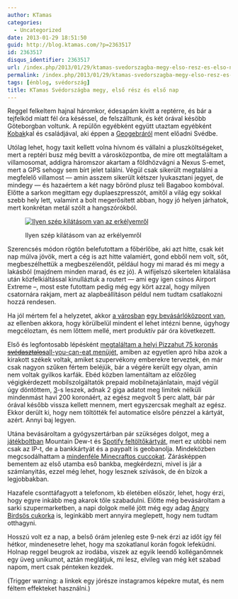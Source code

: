 ```yaml
---
author: KTamas
categories:
  - Uncategorized
date: 2013-01-29 18:51:50
guid: http://blog.ktamas.com/?p=2363517
id: 2363517
disqus_identifier: 2363517
url: /index.php/2013/01/29/ktamas-svedorszagba-megy-elso-resz-es-elso-nap/
permalink: /index.php/2013/01/29/ktamas-svedorszagba-megy-elso-resz-es-elso-nap/
tags: [énblog, svédország]
title: KTamas Svédországba megy, első rész és első nap
---
```


Reggel felkeltem hajnal háromkor, édesapám kivitt a reptérre, és bár a tejfelköd miatt fél óra késéssel, de felszálltunk, és két órával késöbb Göteborgban voltunk. A repülőn egyébként együtt utaztam egyébként [Kobak](http://kobak.org)kal és családjával, aki éppen a [Geogebráról](http://geogebra.org/cms/) ment előadni Svédbe.

Utólag lehet, hogy taxit kellett volna hívnom és vállalni a pluszköltségeket, mert a reptéri busz még bevitt a városközpontba, de mire ott megtaláltam a villamosomat, addigra háromszor akartam a földhözvágni a Nexus S-emet, mert a GPS sehogy sem bírt jelet találni. Végül csak sikerült megtalálni a megfelelő villamost &#8212; amin asszem sikerült kétszer lyukasztani jegyet, de mindegy &#8212; és hazaértem a két nagy bőrönd plusz teli Bagaboo kombóval. Előtte a sarkon megittam egy duplaeszpresszót, amitől a világ egy sokkal szebb hely lett, valamint a bolt megerősített abban, hogy jó helyen járhatok, mert konkrétan metál szólt a hangszórókból.<figure id="attachment_2363521" style="width: 612px" class="wp-caption aligncenter">

[<img src="/wp-content/uploads/2013/01/fddf51fc6a0311e2948222000a1f9307_7.jpg" alt="Ilyen szép kilátásom van az erkélyemről" width="612" height="612" class="size-full wp-image-2363521" srcset="/wp-content/uploads/2013/01/fddf51fc6a0311e2948222000a1f9307_7.jpg 612w, /wp-content/uploads/2013/01/fddf51fc6a0311e2948222000a1f9307_7-150x150.jpg 150w, /wp-content/uploads/2013/01/fddf51fc6a0311e2948222000a1f9307_7-300x300.jpg 300w" sizes="(max-width: 612px) 100vw, 612px" />](/wp-content/uploads/2013/01/fddf51fc6a0311e2948222000a1f9307_7.jpg)<figcaption class="wp-caption-text">Ilyen szép kilátásom van az erkélyemről</figcaption></figure> 

Szerencsés módon rögtön belefutottam a főbérlőbe, aki azt hitte, csak két nap múlva jövök, mert a cég is azt hitte valamiért, gond ebből nem volt, sőt, megbeszélhettük a megbeszélendőt, például hogy mi marad és mi megy a lakásból (majdnem minden marad, és ez jó). A wifijelszó sikertelen kitalálása után közfelkiáltással kinulláztuk a routert &#8212; ami egy igen csinos Airport Extreme &#8211;, most este futottam pedig még egy kört azzal, hogy milyen csatornára rakjam, mert az alapbeállításon példul nem tudtam csatlakozni hozzá rendesen.

Ha jól mértem fel a helyzetet, akkor [a városban](http://goo.gl/maps/ALonR) [egy bevásárlóközpont van](http://goo.gl/maps/FxM5w), az ellenben akkora, hogy körülbelül mindent el lehet intézni benne, úgyhogy megcéloztam, és nem lőttem mellé, mert produktív pár óra következett.

Első és legfontosabb lépésként [megtaláltam a helyi Pizzahut 75 koronás <del datetime="2013-01-29T17:02:44+00:00">svédasztalos</del>all-you-can-eat menüjét](http://instagram.com/p/VEc-FHCXKv/), amiben az egyetlen apró hiba azok a kirakott székek voltak, amiket szupervékony emberekre terveztek, én már csak nagyon szűken fértem beléjük, bár a végére került egy olyan, amin nem voltak gyilkos karfák. Ebéd közben lamentáltam az előzőleg végigkérdezett mobilszolgáltatók prepaid mobilnetajánlatain, majd végül úgy döntöttem, [3](http://tre.se)-s leszek, adnak 2 giga adatot meg limitek nélküli mindenmást havi 200 koronáért, az egész megvolt 5 perc alatt, bár pár órával később vissza kellett mennem, mert egyszercsak meghalt az egész. Ekkor derült ki, hogy nem töltötték fel automatice elsőre pénzzel a kártyát, azért. Annyi baj legyen. 

Utána bevásároltam a gyógyszertárban pár szükséges dolgot, meg a [játékboltban](http://www.game.se/) Mountain Dew-t és [Spotify feltöltőkártyát](http://instagram.com/p/VEqPlOiXDa/), mert ez utóbbi nem csak az IP-t, de a bankkártyát és a paypalt is geobanolja. Mindeközben megcsodálhattam a [mindenféle Minecraftos cuccokat](http://instagram.com/p/VEg4b4iXNN/). Zárásképpen bementem az első utamba eső bankba, megkérdezni, mivel is jár a számlanyitás, ezzel még lehet, hogy lesznek szívások, de én bízok a legjobbakban.

Hazafele csonttáfagyott a telefonom, kb életében először, lehet, hogy érzi, hogy egyre inkább meg akarok tőle szabadulni. Előtte még bevásároltam a sarki szupermarketben, a napi dolgok mellé jött még egy adag [Angry Birdsös cukorka](http://instagram.com/p/VExcPuiXI7/) is, leginkább mert annyira meglepett, hogy nem tudtam otthagyni.

Hosszú volt ez a nap, a belső órám jelenleg este 9-nek érzi az időt így fél hétkor, mindenesetre lehet, hogy ma szokatlanul korán fogok lefeküdni. Holnap reggel beugrok az irodába, viszek az egyik leendő kolléganőmnek egy üveg unikumot, aztán meglátjuk, mi lesz, elvileg van még két szabad napom, mert csak pénteken kezdek.

(Trigger warning: a linkek egy jórésze instagramos képekre mutat, és nem féltem effekteket használni.)
